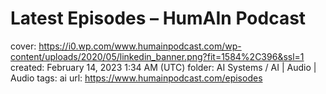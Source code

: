 # Latest Episodes – HumAIn Podcast

cover: https://i0.wp.com/www.humainpodcast.com/wp-content/uploads/2020/05/linkedin_banner.png?fit=1584%2C396&ssl=1
created: February 14, 2023 1:34 AM (UTC)
folder: AI Systems / AI | Audio | Audio
tags: ai
url: https://www.humainpodcast.com/episodes